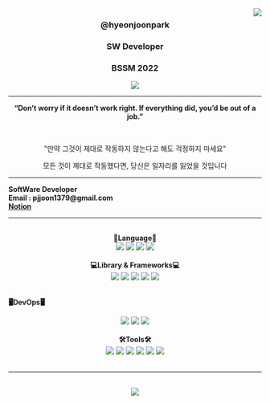 <img src="https://github-readme-stats.vercel.app/api?username=hyeonjoonpark&show_icons=true&theme=tokyonight" align="right">
  <div align="center">
  

  ### <b>@hyeonjoonpark </b> 
  ### <p>SW Developer</p>
  ### <p>BSSM 2022</p>


<a href="https://github.com/hyeonjoonpark"></a>
  <a href="https://www.instagram.com/jjoon1379/"><img src="https://img.shields.io/badge/Instagram-FF0080?style=flat-round&logo=instagram&logoColor=white"/>
</a>

---
<b><p>“Don’t worry if it doesn’t work right. If everything did, you’d be out of a job.”</p></b>
<br>
<p>"만약 그것이 제대로 작동하지 않는다고 해도 걱정하지 마세요"

모든 것이 제대로 작동했다면, 당신은 일자리를 잃었을 것입니다</p>

</div>

---

<div align="left">
  <b>SoftWare Developer</b><br>
  <b>Email : pjjoon1379@gmail.com</b><br>
  <b><a href="https://www.notion.so/6c63d91243094dc0b0d81839ea648815">Notion</a></b><br>
</div>

---
<br>

<div align="left">
<div align="center"> 
<b>📖Language📖</b>
</div>
<div align="center">
  <img src="https://img.shields.io/badge/Javascript-e4e94f?style=for-the-badge&logo=javascript&logoColor=white"/>
  <img src="https://img.shields.io/badge/Typescript-3178C6?style=for-the-badge&logo=Typescript&logoColor=white"/>
  <img src="https://img.shields.io/badge/java-007396?style=for-the-badge&logo=java&logoColor=white"/>
  <img src="https://img.shields.io/badge/Dart-343939?style=for-the-badge&logo=dart&logoColor=black"/>
</div>
  <br>
  
<div align="center">
<b>💻Library & Frameworks💻</b>
</div>
<div align="center">
  <img src="https://img.shields.io/badge/React-61DAFB?style=for-the-badge&logo=React&logoColor=black"/>
  <img src="https://img.shields.io/badge/spring-6DB33F?style=for-the-badge&logo=spring&logoColor=white"/> 
  <img src="https://img.shields.io/badge/Node.js-02a100?style=for-the-badge&logo=node.js&logoColor=white"/>
  <img src="https://img.shields.io/badge/express-000000?style=for-the-badge&logo=express&logoColor=white"/>
  <img src="https://img.shields.io/badge/Flutter-02569B?style=for-the-badge&logo=flutter&logoColor=white"/>
</div>
<br>


<b>🖥️DevOps🖥️</b>
</div>
<div align="center">
  <img src="https://img.shields.io/badge/MySQL-ac4534?style=for-the-badge&logo=mysql&logoColor=black"/>
  <img src="https://img.shields.io/badge/ORACLE-F80000?style=for-the-badge&logo=oracle&logoColor=white"/>
  <img src="https://img.shields.io/badge/Docker-2496ED?style=for-the-badge&logo=Docker&logoColor=white"/>
</div>
<br>

  <div align="center">
<b>🛠Tools🛠</b>
  </div>
  <div align="center">
<img src="https://img.shields.io/badge/Visual Studio code-24acf2?style=for-the-badge&logo=visualstudiocode&logoColor=white"/>
<img src="https://img.shields.io/badge/IntelliJ-darkblue?style=for-the-badge&logo=intelliJ&logoColor=white"/>
<img src="https://img.shields.io/badge/Android Studio-24acf2?style=for-the-badge&logo=androidstudio&logoColor=white"/>
<img src="https://img.shields.io/badge/Git-orange?style=for-the-badge&logo=Git&logoColor=white"/>
<img src="https://img.shields.io/badge/Github-black?style=for-the-badge&logo=Github&logoColor=white"/>
<img src="https://img.shields.io/badge/Xcode-147EFB?style=for-the-badge&logo=Xcode&logoColor=white"/>
  </div>
  <br>

  <hr>
  <br>
  
<div align="center">
  <img src="https://github-readme-stats.vercel.app/api/top-langs/?username=hyeonjoonpark&layout=compact&theme=onedark"/>
</div>
</div>
